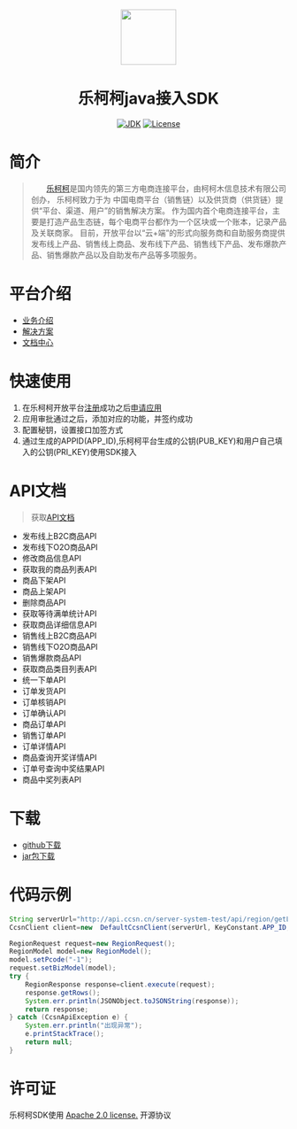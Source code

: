  <h1 align="center"><img  src="https://avatars2.githubusercontent.com/u/58407663?s=200&v=4" width="100"/></h1>

<h1 align="center">乐柯柯java接入SDK</h1>

<p align="center">
<a href="#"><img alt="JDK" src="https://img.shields.io/badge/JDK-1.8-yellow.svg?style=flat-square"/></a>
<a href="https://www.apache.org/licenses/LICENSE-2.0.html"><img alt="License" src="https://img.shields.io/badge/license-Apache%202-4EB1BA.svg"/></a>
</p>

# 简介

>&nbsp;&nbsp;&nbsp;&nbsp;&nbsp;&nbsp;&nbsp;[乐柯柯](http://lkk.ccsn.cn/)是国内领先的第三方电商连接平台，由柯柯木信息技术有限公司创办， 乐柯柯致力于为 中国电商平台（销售链）以及供货商（供货链）提供“平台、渠道、用户”的销售解决方案。
作为国内首个电商连接平台，主要是打造产品生态链，每个电商平台都作为一个区块或一个账本，记录产品及关联商家。 目前，开放平台以“云+端”的形式向服务商和自助服务商提供发布线上产品、销售线上商品、发布线下产品、销售线下产品、发布爆款产品、销售爆款产品以及自助发布产品等多项服务。

# 平台介绍

- [业务介绍][1]
- [解决方案][2]
- [文档中心][3]

[1]: http://lkkopen.ccsn.cn/buscooperate.html
[2]: http://lkkopen.ccsn.cn/solutions.html
[3]: http://lkkopen.ccsn.cn/doccore.html

# 快速使用 

1. 在乐柯柯开放平台[注册][4]成功之后[申请应用][5]
2. 应用审批通过之后，添加对应的功能，并签约成功
3. 配置秘钥，设置接口加签方式
4. 通过生成的APPID(APP_ID),乐柯柯平台生成的公钥(PUB_KEY)和用户自己填入的公钥(PRI_KEY)使用SDK接入

[4]: http://open.ccsn.cn/login/reg
[5]: http://lkkopen.ccsn.cn/admin/appcore/add.html

# API文档

> 获取[API文档](http://lkkopen.ccsn.cn/doccore.html)

- 发布线上B2C商品API
- 发布线下O2O商品API
- 修改商品信息API
- 获取我的商品列表API
- 商品下架API
- 商品上架API
- 删除商品API
- 获取等待满单统计API
- 获取商品详细信息API
- 销售线上B2C商品API
- 销售线下O2O商品API
- 销售爆款商品API
- 获取商品类目列表API
- 统一下单API
- 订单发货API
- 订单核销API
- 订单确认API
- 商品订单API
- 销售订单API
- 订单详情API
- 商品查询开奖详情API
- 订单号查询中奖结果API
- 商品中奖列表API

# 下载

- [github下载][6]
- [jar包下载][7]

[6]: https://github.com/lkkccsncom/lkk-java-sdk/archive/master.zip
[7]: https://github.com/lkkccsncom/lkk-java-sdk/shop-sdk-0.0.1.jar

# 代码示例

```java
String serverUrl="http://api.ccsn.cn/server-system-test/api/region/getList";
CcsnClient client=new  DefaultCcsnClient(serverUrl, KeyConstant.APP_ID, KeyConstant.PRI_KEY, KeyConstant.PUB_KEY);

RegionRequest request=new RegionRequest();
RegionModel model=new RegionModel();
model.setPcode("-1");
request.setBizModel(model);
try {
    RegionResponse response=client.execute(request);
    response.getRows();
    System.err.println(JSONObject.toJSONString(response));
    return response;
} catch (CcsnApiException e) {
    System.err.println("出现异常");
    e.printStackTrace();
    return null;
}
```

# 许可证

乐柯柯SDK使用 [Apache 2.0 license.](https://github.com/lkkccsncom/lkk-java-sdk/blob/master/LICENSE)  开源协议
